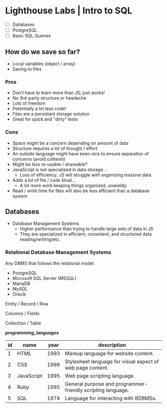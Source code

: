 # Lighthouse Labs | Intro to SQL

* [ ] Databases
* [ ] PostgreSQL
* [ ] Basic SQL Queries

## How do we save so far?

* Local variables (object / array)
* Saving to files

### Pros

* Don't have to learn more than JS; just works!
* No 3rd-party structure or headache
* Lots of freedom
* Potentially a lot less code!
* Files are a persistant storage solution
* Great for quick and "dirty" tests

### Cons

* Space might be a concern depending on amount of data
* Structure requires a lot of thought / effort
* An outside language might have been nice to ensure separation of concerns (avoid collision)
* Might be less re-usable / shareable?
* JavaScript is not specialized in data storage...
    * Loss of efficiency; JS will struggle with organizing massive data
* Adds a lot of file / code bloat...
    * A lot more work keeping things organized, unwieldy.
* Read / write time for files will also be less efficient than a database system

## Databases

* Database Management Systems
    * Higher performance than trying to handle large sets of data in JS
    * They are specialized in efficient, consistent, and structured data reading/writing/etc.

### Relational Database Management Systems

Any DBMS that follows the relational model.

* PostgreSQL
* Microsoft SQL Server (MSSQL)
* MariaDB
* MySQL
* Oracle






Entity / Record / Row

Columns / Fields

Collection / Table

***programming_languages***

| **id**    | **name**    | **year** | **description**
|-----------|-------------|----------|----------------
| 1         | HTML        | 1993     | Markup language for website content.
| 2         | CSS         | 1996     | Stylesheet language for visual aspect of web page content.
| 3         | JavaScript  | 1995     | Web page scripting language.
| 4         | Ruby        | 1995     | General purpose and programmer-friendly scripting language.
| 5         | SQL         | 1974     | Language for interacting with RDBMSs.


